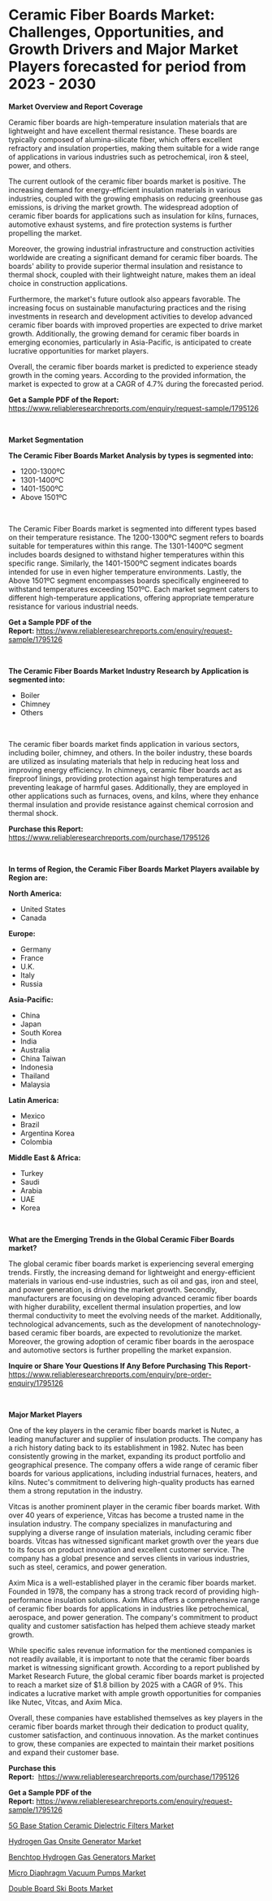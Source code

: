 <p><h1>Ceramic Fiber Boards Market: Challenges, Opportunities, and Growth Drivers and Major Market Players forecasted for period from 2023 - 2030</h1></p><p><strong>Market Overview and Report Coverage</strong></p>
<p><p>Ceramic fiber boards are high-temperature insulation materials that are lightweight and have excellent thermal resistance. These boards are typically composed of alumina-silicate fiber, which offers excellent refractory and insulation properties, making them suitable for a wide range of applications in various industries such as petrochemical, iron & steel, power, and others.</p><p>The current outlook of the ceramic fiber boards market is positive. The increasing demand for energy-efficient insulation materials in various industries, coupled with the growing emphasis on reducing greenhouse gas emissions, is driving the market growth. The widespread adoption of ceramic fiber boards for applications such as insulation for kilns, furnaces, automotive exhaust systems, and fire protection systems is further propelling the market.</p><p>Moreover, the growing industrial infrastructure and construction activities worldwide are creating a significant demand for ceramic fiber boards. The boards' ability to provide superior thermal insulation and resistance to thermal shock, coupled with their lightweight nature, makes them an ideal choice in construction applications.</p><p>Furthermore, the market's future outlook also appears favorable. The increasing focus on sustainable manufacturing practices and the rising investments in research and development activities to develop advanced ceramic fiber boards with improved properties are expected to drive market growth. Additionally, the growing demand for ceramic fiber boards in emerging economies, particularly in Asia-Pacific, is anticipated to create lucrative opportunities for market players.</p><p>Overall, the ceramic fiber boards market is predicted to experience steady growth in the coming years. According to the provided information, the market is expected to grow at a CAGR of 4.7% during the forecasted period.</p></p>
<p><strong>Get a Sample PDF of the Report:</strong> <a href="https://www.reliableresearchreports.com/enquiry/request-sample/1795126">https://www.reliableresearchreports.com/enquiry/request-sample/1795126</a></p>
<p>&nbsp;</p>
<p><strong>Market Segmentation</strong></p>
<p><strong>The Ceramic Fiber Boards Market Analysis by types is segmented into:</strong></p>
<p><ul><li>1200-1300ºC</li><li>1301-1400ºC</li><li>1401-1500ºC</li><li>Above 1501ºC</li></ul></p>
<p>&nbsp;</p>
<p><p>The Ceramic Fiber Boards market is segmented into different types based on their temperature resistance. The 1200-1300ºC segment refers to boards suitable for temperatures within this range. The 1301-1400ºC segment includes boards designed to withstand higher temperatures within this specific range. Similarly, the 1401-1500ºC segment indicates boards intended for use in even higher temperature environments. Lastly, the Above 1501ºC segment encompasses boards specifically engineered to withstand temperatures exceeding 1501ºC. Each market segment caters to different high-temperature applications, offering appropriate temperature resistance for various industrial needs.</p></p>
<p><strong>Get a Sample PDF of the Report:</strong>&nbsp;<a href="https://www.reliableresearchreports.com/enquiry/request-sample/1795126">https://www.reliableresearchreports.com/enquiry/request-sample/1795126</a></p>
<p>&nbsp;</p>
<p><strong>The Ceramic Fiber Boards Market Industry Research by Application is segmented into:</strong></p>
<p><ul><li>Boiler</li><li>Chimney</li><li>Others</li></ul></p>
<p>&nbsp;</p>
<p><p>The ceramic fiber boards market finds application in various sectors, including boiler, chimney, and others. In the boiler industry, these boards are utilized as insulating materials that help in reducing heat loss and improving energy efficiency. In chimneys, ceramic fiber boards act as fireproof linings, providing protection against high temperatures and preventing leakage of harmful gases. Additionally, they are employed in other applications such as furnaces, ovens, and kilns, where they enhance thermal insulation and provide resistance against chemical corrosion and thermal shock.</p></p>
<p><strong>Purchase this Report:</strong>&nbsp; <a href="https://www.reliableresearchreports.com/purchase/1795126">https://www.reliableresearchreports.com/purchase/1795126</a></p>
<p>&nbsp;</p>
<p><strong>In terms of Region, the Ceramic Fiber Boards Market Players available by Region are:</strong></p>
<p>
    <p> <strong> North America: </strong>
        <ul>
            <li>United States</li>
            <li>Canada</li>
        </ul>
        </p> 
    <p> <strong> Europe: </strong>
        <ul>
            <li>Germany</li>
            <li>France</li>
            <li>U.K.</li>
            <li>Italy</li>
            <li>Russia</li>
        </ul>
        </p> 
    <p> <strong> Asia-Pacific: </strong>
        <ul>
            <li>China</li>
            <li>Japan</li>
            <li>South Korea</li>
            <li>India</li>
            <li>Australia</li>
            <li>China Taiwan</li>
            <li>Indonesia</li>
            <li>Thailand</li>
            <li>Malaysia</li>
        </ul>
        </p> 
    <p> <strong> Latin America: </strong>
        <ul>
            <li>Mexico</li>
            <li>Brazil</li>
            <li>Argentina Korea</li>
            <li>Colombia</li>
        </ul>
        </p> 
    <p> <strong> Middle East & Africa: </strong>
        <ul>
            <li>Turkey</li>
            <li>Saudi</li>
            <li>Arabia</li>
            <li>UAE</li>
            <li>Korea</li>
        </ul>
    </p>
    </p>
<p>&nbsp;</p>
<p><strong>What are the Emerging Trends in the Global Ceramic Fiber Boards market?</strong></p>
<p><p>The global ceramic fiber boards market is experiencing several emerging trends. Firstly, the increasing demand for lightweight and energy-efficient materials in various end-use industries, such as oil and gas, iron and steel, and power generation, is driving the market growth. Secondly, manufacturers are focusing on developing advanced ceramic fiber boards with higher durability, excellent thermal insulation properties, and low thermal conductivity to meet the evolving needs of the market. Additionally, technological advancements, such as the development of nanotechnology-based ceramic fiber boards, are expected to revolutionize the market. Moreover, the growing adoption of ceramic fiber boards in the aerospace and automotive sectors is further propelling the market expansion.</p></p>
<p><strong>Inquire or Share Your Questions If Any Before Purchasing This Report</strong>- <a href="https://www.reliableresearchreports.com/enquiry/pre-order-enquiry/1795126">https://www.reliableresearchreports.com/enquiry/pre-order-enquiry/1795126</a></p>
<p>&nbsp;</p>
<p><strong>Major Market Players</strong></p>
<p><p>One of the key players in the ceramic fiber boards market is Nutec, a leading manufacturer and supplier of insulation products. The company has a rich history dating back to its establishment in 1982. Nutec has been consistently growing in the market, expanding its product portfolio and geographical presence. The company offers a wide range of ceramic fiber boards for various applications, including industrial furnaces, heaters, and kilns. Nutec's commitment to delivering high-quality products has earned them a strong reputation in the industry.</p><p>Vitcas is another prominent player in the ceramic fiber boards market. With over 40 years of experience, Vitcas has become a trusted name in the insulation industry. The company specializes in manufacturing and supplying a diverse range of insulation materials, including ceramic fiber boards. Vitcas has witnessed significant market growth over the years due to its focus on product innovation and excellent customer service. The company has a global presence and serves clients in various industries, such as steel, ceramics, and power generation.</p><p>Axim Mica is a well-established player in the ceramic fiber boards market. Founded in 1978, the company has a strong track record of providing high-performance insulation solutions. Axim Mica offers a comprehensive range of ceramic fiber boards for applications in industries like petrochemical, aerospace, and power generation. The company's commitment to product quality and customer satisfaction has helped them achieve steady market growth.</p><p>While specific sales revenue information for the mentioned companies is not readily available, it is important to note that the ceramic fiber boards market is witnessing significant growth. According to a report published by Market Research Future, the global ceramic fiber boards market is projected to reach a market size of $1.8 billion by 2025 with a CAGR of 9%. This indicates a lucrative market with ample growth opportunities for companies like Nutec, Vitcas, and Axim Mica.</p><p>Overall, these companies have established themselves as key players in the ceramic fiber boards market through their dedication to product quality, customer satisfaction, and continuous innovation. As the market continues to grow, these companies are expected to maintain their market positions and expand their customer base.</p></p>
<p><strong>Purchase this Report:</strong>&nbsp;&nbsp;<a href="https://www.reliableresearchreports.com/purchase/1795126">https://www.reliableresearchreports.com/purchase/1795126</a></p>
<p></p>
<p><strong>Get a Sample PDF of the Report:</strong>&nbsp;<a href="https://www.reliableresearchreports.com/enquiry/request-sample/1795126">https://www.reliableresearchreports.com/enquiry/request-sample/1795126</a></p>
<p><p><a href="https://medium.com/@juliecastro06/5g-base-station-ceramic-dielectric-filters-market-the-key-to-successful-business-strategy-forecast-faa38492f7cd">5G Base Station Ceramic Dielectric Filters Market</a></p><p><a href="https://medium.com/@dylangilbert65/hydrogen-gas-onsite-generator-market-share-evolution-and-market-growth-trends-2023-2030-99cc5701440d">Hydrogen Gas Onsite Generator Market</a></p><p><a href="https://medium.com/@nicholasstewart02/benchtop-hydrogen-gas-generators-market-size-and-market-trends-complete-industry-overview-2023-to-00ad809b3e05">Benchtop Hydrogen Gas Generators Market</a></p><p><a href="https://medium.com/@jeremybates83/micro-diaphragm-vacuum-pumps-market-size-and-market-trends-complete-industry-overview-2023-to-44b1a7806782">Micro Diaphragm Vacuum Pumps Market</a></p><p><a href="https://medium.com/@sigridrobel/analyzing-double-board-ski-boots-market-global-industry-perspective-and-forecast-2023-to-2030-0e013a656528">Double Board Ski Boots Market</a></p></p>